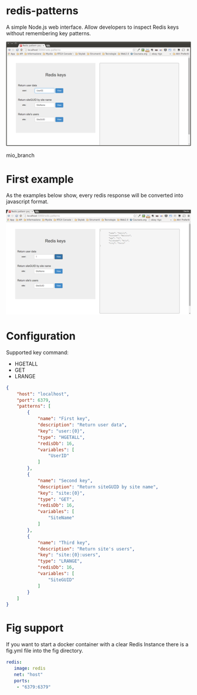 redis-patterns
==============

A simple Node.js web interface. Allow developers to inspect Redis keys without remembering key patterns. 

![screenshot](https://github.com/nilo83link/redis-patterns/blob/master/public/images/screenshot-redis-patterns.png)


mio_branch

First example
=============

As the examples below show, every redis response will be converted into javascript format.

![example](https://github.com/nilo83link/redis-patterns/blob/master/public/images/example-redis-patterns.png)

Configuration
=============

Supported key command:
- HGETALL
- GET
- LRANGE

```json
{
    "host": "localhost",
    "port": 6379,
    "patterns": [
        {
            "name": "First key",
            "description": "Return user data",
            "key": "user:{0}",
            "type": "HGETALL",
            "redisDb": 16,
            "variables": [
                "UserID"
            ]
        },
        {
            "name": "Second key",
            "description": "Return siteGUID by site name",
            "key": "site:{0}",
            "type": "GET",
            "redisDb": 16,
            "variables": [
                "SiteName"
            ]
        },
        {
            "name": "Third key",
            "description": "Return site's users",
            "key": "site:{0}:users",
            "type": "LRANGE",
            "redisDb": 16,
            "variables": [
                "SiteGUID"
            ]
        }
    ]
}
```

Fig support
===========

If you want to start a docker container with a clear Redis Instance there is a fig.yml file into the fig directory.

```yaml
redis:
   image: redis
   net: "host"
   ports:
    - "6379:6379"
```




